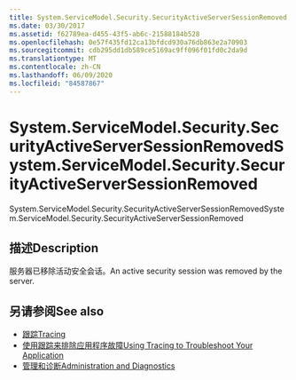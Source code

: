 ```yaml
---
title: System.ServiceModel.Security.SecurityActiveServerSessionRemoved
ms.date: 03/30/2017
ms.assetid: f62789ea-d455-43f5-ab6c-21588184b528
ms.openlocfilehash: 0e57f435fd12ca13bfdcd930a76db863e2a70903
ms.sourcegitcommit: cdb295dd1db589ce5169ac9ff096f01fd0c2da9d
ms.translationtype: MT
ms.contentlocale: zh-CN
ms.lasthandoff: 06/09/2020
ms.locfileid: "84587867"
---
```

# <a name="systemservicemodelsecuritysecurityactiveserversessionremoved"></a><span data-ttu-id="96d0f-102">System.ServiceModel.Security.SecurityActiveServerSessionRemoved</span><span class="sxs-lookup"><span data-stu-id="96d0f-102">System.ServiceModel.Security.SecurityActiveServerSessionRemoved</span></span>
<span data-ttu-id="96d0f-103">System.ServiceModel.Security.SecurityActiveServerSessionRemoved</span><span class="sxs-lookup"><span data-stu-id="96d0f-103">System.ServiceModel.Security.SecurityActiveServerSessionRemoved</span></span>  
  
## <a name="description"></a><span data-ttu-id="96d0f-104">描述</span><span class="sxs-lookup"><span data-stu-id="96d0f-104">Description</span></span>  
 <span data-ttu-id="96d0f-105">服务器已移除活动安全会话。</span><span class="sxs-lookup"><span data-stu-id="96d0f-105">An active security session was removed by the server.</span></span>  
  
## <a name="see-also"></a><span data-ttu-id="96d0f-106">另请参阅</span><span class="sxs-lookup"><span data-stu-id="96d0f-106">See also</span></span>

- [<span data-ttu-id="96d0f-107">跟踪</span><span class="sxs-lookup"><span data-stu-id="96d0f-107">Tracing</span></span>](index.md)
- [<span data-ttu-id="96d0f-108">使用跟踪来排除应用程序故障</span><span class="sxs-lookup"><span data-stu-id="96d0f-108">Using Tracing to Troubleshoot Your Application</span></span>](using-tracing-to-troubleshoot-your-application.md)
- [<span data-ttu-id="96d0f-109">管理和诊断</span><span class="sxs-lookup"><span data-stu-id="96d0f-109">Administration and Diagnostics</span></span>](../index.md)
